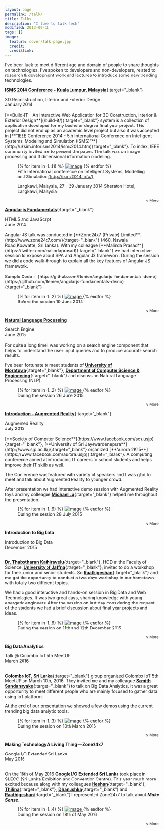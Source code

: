 ```yaml
---
layout: page
permalink: /talk/
title: Talks
description: "I love to talk tech"
modified: 2013-09-11
tags: []
image:
  feature: cover/talk-page.jpg
  credit: 
  creditlink: 
---
```


I’ve been luck to meet different age and domain of people to share thoughts on technologies. I've spoken to developers and non-developers, related to research & development work and lectures to introduce some new trending technologies.

[**ISMS 2014 Conference - Kuala Lumpur, Malaysia**](http://ijssst.info/Vol-15/No-3/start.pdf){:target="_blank"} 

<div class="publication-header-conference">3D Reconstruction, Interior and Exterior Design</div>
<div>January 2014</div>
<div class="publication-header"></div>
<div markdown="1" class="read-more-content">
<br>
[**Build-IT - An Interactive Web Application for 3D Construction, Interior & Exterior Design**](/build-it/){:target="_blank"} system is a collection of application developed for my bachelor degree final year project. This project did not end up as an academic level project but also it was accepted in [**“IEEE Conference 2014 - 5th International Conference on Intelligent Systems, Modeling and Simulation (ISMS)”**](http://uksim.info/isms2014/isms2014.htm){:target="_blank"}. To index, IEEE community invited me to present the paper. The talk was on image processing and 3 dimensional information modeling. 
 
<figure class="third">
	{% for item in (1..11) %}
	<a href="{{ site.url }}/images/publication/{{ item }}.jpg"><img src="{{ site.url }}/images/publication/{{ item }}.jpg" alt="image"></a>
	{% endfor %}
	<figcaption>Fifth International conference on
Intelligent Systems, Modelling and Simulation <a href="http://isms2014.info/" target="_blank">(http://isms2014.info/)</a> 

Langkawi, Malaysia, 27 – 29 January 2014
Sheraton Hotel, Langkawi, Malaysia</figcaption>
</figure>

</div>
<div markdown="0" class="read-more-toggle" align="right"><a class="btn">v More</a></div>

[**Angular js Fundamentals**](http://www.slideshare.net/Renien/angular-js-fundamentals-51158673){:target="_blank"}

<div class="publication-header-conference">HTML5 and JavaScript</div>
<div>June 2014</div>

<div markdown="1" class="read-more-content">
<br>
Angular JS talk was conducted in [**Zone24x7 (Private) Limited**](http://www.zone24x7.com/){:target="_blank"} (460, Nawala Road,Koswatte, Sri Lanka).
With my colleague [**Malinda Prasad**](https://twitter.com/malindaprasad){:target="_blank"} we had interactive session to expose about SPA and Angular JS framework. 
During the session we did a code walk-through to explain all the key features of Angular JS framework.
<br><br>Sample Code :- [https://github.com/Renien/angularjs-fundamentals-demo](https://github.com/Renien/angularjs-fundamentals-demo){:target="_blank"}

<figure class="half">
    {% for item in (1..2) %}
    <a href="{{ site.url }}/images/talk/angularjs-fundamental/{{ item }}.jpg">
            <img src="{{ site.url }}/images/talk/angularjs-fundamental/{{ item }}.jpg" alt="image">
            </a>
    {% endfor %}
	<figcaption>Before the session 19 June 2014</figcaption>
</figure> 
</div>

<div markdown="0" class="read-more-toggle" align="right"><a class="btn">v More</a></div>

[**Natural Language Processing**]()

<div class="publication-header-conference">Search Engine</div>
<div>June 2015</div>

<div markdown="1" class="read-more-content">
<br>
For quite a long time I was working on a search engine component that helps to understand the user input queries and to produce accurate search results. 

I’ve been fortunate to meet students of [**University of Moratuwa**](http://www.mrt.ac.lk/web/){:target="_blank"}, [**Department of Computer Science & Engineering**](http://www.cse.mrt.ac.lk/){:target="_blank"} and discuss on Natural Language Processing (NLP). 

<figure class="half">
    {% for item in (1..2) %}
    <a href="{{ site.url }}/images/talk/nlp/{{ item }}.jpg">
            <img src="{{ site.url }}/images/talk/nlp/{{ item }}.jpg" alt="image">
            </a>
    {% endfor %}
	<figcaption>During the session 26 June 2015</figcaption>
</figure> 

</div>

<div markdown="0" class="read-more-toggle" align="right"><a class="btn">v More</a></div>

[**Introduction - Augmented Reality**](http://www.slideshare.net/Renien/introduction-augmented-reality-51158369){:target="_blank"}

<div class="publication-header-conference">Augmented Reality</div>
<div>July 2015</div>

<div markdown="1" class="read-more-content">
<br>
[**Society of Computer Science**](https://www.facebook.com/scs.usjp){:target="_blank"}, [**University of Sri Jayewardenepura**](http://www.sjp.ac.lk/){:target="_blank"} organized [**Aurora 2K15**](https://www.facebook.com/aurora.usjp){:target="_blank"}. A computing conference aimed at introducing IT careers to school students and helps improve their IT skills as well.

The Conference was featured with variety of speakers and I was glad to meet and talk about Augmented Reality to younger crowd. 

After presentation we had interactive demo session with Augmented Reality toys and my colleague [**Michael Lu**](https://twitter.com/mikelu51){:target="_blank"} helped me throughout the presentation.

<figure class="half">
    {% for item in (1..6) %}
    <a href="{{ site.url }}/images/talk/augmented-reality/{{ item }}.jpg">
            <img src="{{ site.url }}/images/talk/augmented-reality/{{ item }}.jpg" alt="image">
            </a>
    {% endfor %}
	<figcaption>During the session 28 July 2015</figcaption>
</figure> 
</div>

<div markdown="0" class="read-more-toggle" align="right"><a class="btn">v More</a></div>

**Introduction to Big Data**

<div class="publication-header-conference">Introduction to Big Data</div>
<div>December 2015</div>

<div markdown="1" class="read-more-content">
<br>

[**Dr. Thabotharan Kathiravelu**](https://lk.linkedin.com/in/thabotharan){:target="_blank"}, HOD at the Faculty of Science, [**University of Jaffna**](https://www.facebook.com/Faculty-of-Science-University-of-Jaffna-138961572883357/){:target="_blank"}, invited to do a workshop for their junior and senior students. So [**Raathigeshan**](https://twitter.com/Raathigeshan){:target="_blank"} and me got the opportunity to conduct a two days workshop in our hometown with totally two different topics.  

We had a good interactive and hands-on session in Big Data and Web Technologies. It was two great days, sharing knowledge with young energetic engineers. After the session on last day considering the request of the students we had a brief discussion about final year projects and ideas.

<figure class="half">
    {% for item in (1..6) %}
    <a href="{{ site.url }}/images/talk/big-data-jaffna/{{ item }}.jpg">
            <img src="{{ site.url }}/images/talk/big-data-jaffna/{{ item }}.jpg" alt="image">
            </a>
    {% endfor %}
	<figcaption>During the session on 11th and 12th December 2015</figcaption>
</figure> 
</div>

<div markdown="0" class="read-more-toggle" align="right"><a class="btn">v More</a></div>


**Big Data Analytics**

<div class="publication-header-conference">Talk @ Colombo IoT 5th MeetUP </div>
<div>March 2016</div>

<div markdown="1" class="read-more-content">
<br>

[**Colombo IoT, Sri Lanka**](http://www.meetup.com/colomboiot/){:target="_blank"} group organized Colombo IoT 5th MeetUP on March 10th, 2016. They invited me and my colleague [**Samith Sandanayake**](https://twitter.com/malhora){:target="_blank"} to talk on Big Data Analytics. It was a great opportunity to meet different people who are mainly focused to gather data using IoT platform. 

At the end of our presentation we showed a few demos using the current trending big data analytic tools.

<figure class="half">
    {% for item in (1..3) %}
    <a href="{{ site.url }}/images/talk/iot-meetup/{{ item }}.jpg">
            <img src="{{ site.url }}/images/talk/iot-meetup/{{ item }}.jpg" alt="image">
            </a>
    {% endfor %}
	<figcaption>During the session on 10th March 2016</figcaption>
</figure> 
</div>

<div markdown="0" class="read-more-toggle" align="right"><a class="btn">v More</a></div>


**Making Technology A Living Thing — Zone24x7**

<div class="publication-header-conference">Google I/O Extended Sri Lanka</div>
<div>May 2016 </div>

<div markdown="1" class="read-more-content">
<br>

On the 18th of May 2016 **Google I/O Extended Sri Lanka** took place in SLECC (Sri Lanka Exhibition and Convention Centre). This year much more excited because along with my colleagues [**Heshan**](https://lk.linkedin.com/in/heshan-perera-2b514229){:target="_blank"}, [**Thilina**](https://lk.linkedin.com/in/thilinayapabandara){:target="_blank"}, [**Dhanushka**](https://lk.linkedin.com/in/dhanushka-dolapihilla-549a9173){:target="_blank"} and [**Raathigeshan**](https://twitter.com/Raathigeshan){:target="_blank"} I represented Zone24x7 to talk about _**Make Sense**_. 

<figure class="half">
    {% for item in (1..4) %}
    <a href="{{ site.url }}/images/talk/google-io-2016/{{ item }}.jpg">
            <img src="{{ site.url }}/images/talk/google-io-2016/{{ item }}.jpg" alt="image">
            </a>
    {% endfor %}
	<figcaption>During the session on 18th of May 2016</figcaption>
</figure> 
</div>

<div markdown="0" class="read-more-toggle" align="right"><a class="btn">v More</a></div>

















<style type="text/css">
.read-more-toggle .btn{
	padding: 3px;
	font-size: 12px;
}

.hide {
  display: none;
}

</style>
<script src="{{ site.url }}/assets/js/vendor/jquery-1.9.1.min.js"></script>
<script type="text/javascript">
// Hide the extra content initially, using JS so that if JS is disabled, no problemo.
$('.read-more-content').addClass('hide');

// Set up the toggle.
$('.read-more-toggle').on('click', function() {

    $('.read-more-toggle').html("<a class='btn'>v More</a>");

	if(!$(this).prev('.read-more-content').is(":visible")){
		$('.read-more-content').addClass('hide');
        $(this).html("<a class='btn'>^ Less</a>");
	}
   
   $(this).prev('.read-more-content').toggleClass('hide');

   $('html, body').animate({
    	scrollTop: $(this).prev('.read-more-content').offset().top
	}, 2000);
});
</script>